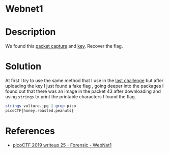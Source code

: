 # Webnet1

# Description
We found this [packet capture](https://jupiter.challenges.picoctf.org/static/fbf98e695555a2a48fe42c9a245de376/capture.pcap) and [key](https://jupiter.challenges.picoctf.org/static/fbf98e695555a2a48fe42c9a245de376/picopico.key). Recover the flag.
# Solution
At first I try to use the same method that I use in the [last challenge](webNet0) but after uploading the key I just found a fake flag , going deeper into the packages I found out that there was an image in the packet 43 after downloading and using ```strings``` to print the printable characters I found the flag.

``` bash
strings vulture.jpg | grep pico
picoCTF{honey.roasted.peanuts}
```
# References
- [picoCTF 2019 writeup 25 - Forensic - WebNet1](https://www.youtube.com/watch?v=Ym3i79nEHjw&list=PLDo9DMLZyP6kTZ8Td37-LdbAx4-yNfHBl&index=25)
